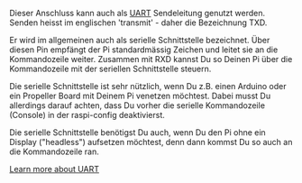 Dieser Anschluss kann auch als [UART](https://de.wikipedia.org/wiki/Universal_Asynchronous_Receiver_Transmitter) Sendeleitung genutzt werden. Senden heisst im
englischen 'transmit' - daher die Bezeichnung TXD. 

Er wird im allgemeinen auch als serielle Schnittstelle bezeichnet. Über diesen Pin empfängt der Pi standardmässig Zeichen und 
leitet sie an die Kommandozeile weiter. Zusammen mit RXD kannst Du so Deinen Pi über die Kommandozeile mit der seriellen Schnittstelle steuern.

Die serielle Schnittstelle ist sehr nützlich, wenn Du z.B. einen Arduino oder ein Propeller Board mit Deinem Pi venetzen möchtest. Dabei musst Du allerdings
darauf achten, dass Du vorher die serielle Kommandozeile (Console) in der raspi-config deaktivierst.

Die serielle Schnittstelle benötigst Du auch, wenn Du den Pi ohne ein Display ("headless") aufsetzen möchtest, denn dann kommst Du so auch an die Kommandozeile ran.

[Learn more about UART](/pinout/uart)